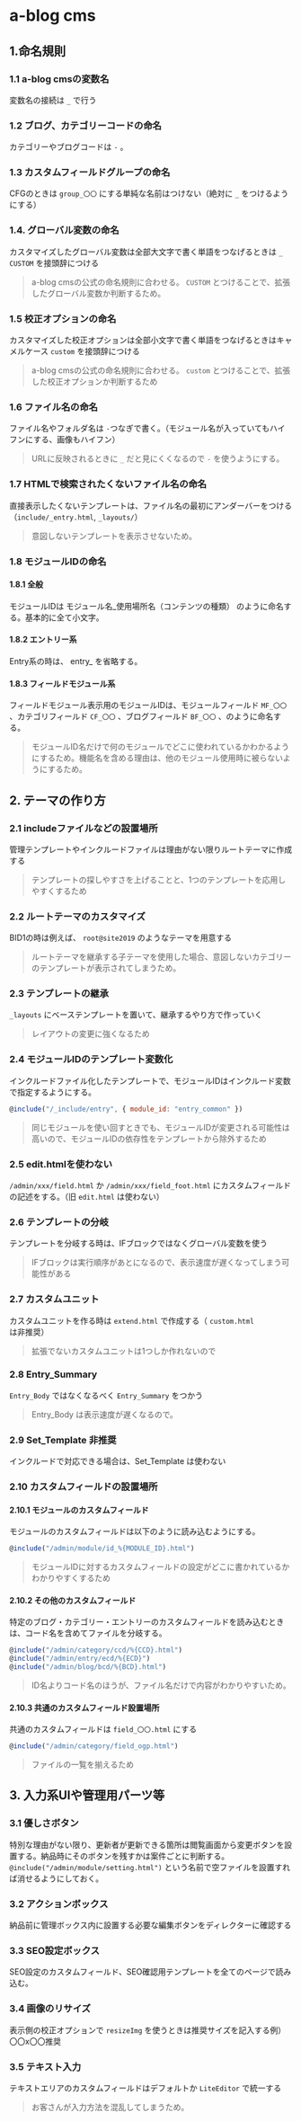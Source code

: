 # a-blog cms


## 1.命名規則

### 1.1 a-blog cmsの変数名
変数名の接続は `_` で行う
### 1.2 ブログ、カテゴリーコードの命名
カテゴリーやブログコードは `-` 。
### 1.3 カスタムフィールドグループの命名
CFGのときは `group_〇〇` にする単純な名前はつけない（絶対に `_` をつけるようにする）
### 1.4. グローバル変数の命名
カスタマイズしたグローバル変数は全部大文字で書く単語をつなげるときは `_`  `CUSTOM` を接頭辞につける
> a-blog cmsの公式の命名規則に合わせる。 `CUSTOM` とつけることで、拡張したグローバル変数か判断するため。
### 1.5 校正オプションの命名
カスタマイズした校正オプションは全部小文字で書く単語をつなげるときはキャメルケース `custom` を接頭辞につける
> a-blog cmsの公式の命名規則に合わせる。 `custom` とつけることで、拡張した校正オプションか判断するため
### 1.6 ファイル名の命名
ファイル名やフォルダ名は `-`つなぎで書く。（モジュール名が入っていてもハイフンにする、画像もハイフン）
> URLに反映されるときに `_` だと見にくくなるので `-` を使うようにする。
### 1.7 HTMLで検索されたくないファイル名の命名
直接表示したくないテンプレートは、ファイル名の最初にアンダーバーをつける（`include/_entry.html`, `_layouts/`）
> 意図しないテンプレートを表示させないため。
### 1.8 モジュールIDの命名
#### 1.8.1 全般
モジュールIDは モジュール名_使用場所名（コンテンツの種類） のように命名する。基本的に全て小文字。
#### 1.8.2 エントリー系
Entry系の時は、 entry_ を省略する。
#### 1.8.3 フィールドモジュール系
フィールドモジュール表示用のモジュールIDは、モジュールフィールド `MF_〇〇` 、カテゴリフィールド `CF_〇〇` 、ブログフィールド `BF_〇〇` 、のように命名する。
> モジュールID名だけで何のモジュールでどこに使われているかわかるようにするため。機能名を含める理由は、他のモジュール使用時に被らないようにするため。

## 2. テーマの作り方
### 2.1 includeファイルなどの設置場所
管理テンプレートやインクルードファイルは理由がない限りルートテーマに作成する
> テンプレートの探しやすさを上げることと、1つのテンプレートを応用しやすくするため
### 2.2 ルートテーマのカスタマイズ
BID1の時は例えば、 `root@site2019` のようなテーマを用意する
> ルートテーマを継承する子テーマを使用した場合、意図しないカテゴリーのテンプレートが表示されてしまうため。
### 2.3 テンプレートの継承
`_layouts` にベーステンプレートを置いて、継承するやり方で作っていく
> レイアウトの変更に強くなるため
### 2.4 モジュールIDのテンプレート変数化
インクルードファイル化したテンプレートで、モジュールIDはインクルード変数で指定するようにする。
```js
@include("/_include/entry", { module_id: "entry_common" })
```
> 同じモジュールを使い回すときでも、モジュールIDが変更される可能性は高いので、モジュールIDの依存性をテンプレートから除外するため
### 2.5 edit.htmlを使わない
`/admin/xxx/field.html` か `/admin/xxx/field_foot.html` にカスタムフィールドの記述をする。（旧 `edit.html` は使わない）
### 2.6 テンプレートの分岐
テンプレートを分岐する時は、IFブロックではなくグローバル変数を使う
> IFブロックは実行順序があとになるので、表示速度が遅くなってしまう可能性がある
### 2.7 カスタムユニット
カスタムユニットを作る時は `extend.html` で作成する（ `custom.html` は非推奨）
> 拡張でないカスタムユニットは1つしか作れないので
### 2.8 Entry_Summary
`Entry_Body` ではなくなるべく `Entry_Summary` をつかう
> Entry_Body は表示速度が遅くなるので。
### 2.9 Set_Template 非推奨
インクルードで対応できる場合は、Set_Template は使わない
### 2.10 カスタムフィールドの設置場所
#### 2.10.1 モジュールのカスタムフィールド
モジュールのカスタムフィールドは以下のように読み込むようにする。
```js
@include("/admin/module/id_%{MODULE_ID}.html")
```
> モジュールIDに対するカスタムフィールドの設定がどこに書かれているかわかりやすくするため
#### 2.10.2 その他のカスタムフィールド
特定のブログ・カテゴリー・エントリーのカスタムフィールドを読み込むときは、コード名を含めてファイルを分岐する。
```js
@include("/admin/category/ccd/%{CCD}.html")
@include("/admin/entry/ecd/%{ECD}")
@include("/admin/blog/bcd/%{BCD}.html")
```
> ID名よりコード名のほうが、ファイル名だけで内容がわかりやすいため。
#### 2.10.3 共通のカスタムフィールド設置場所
共通のカスタムフィールドは `field_〇〇.html` にする
```js
@include("/admin/category/field_ogp.html")
```
> ファイルの一覧を揃えるため

## 3. 入力系UIや管理用パーツ等
### 3.1 優しさボタン
特別な理由がない限り、更新者が更新できる箇所は閲覧画面から変更ボタンを設置する。納品時にそのボタンを残すかは案件ごとに判断する。
`@include("/admin/module/setting.html")` という名前で空ファイルを設置すれば消せるようにしておく。
### 3.2 アクションボックス
納品前に管理ボックス内に設置する必要な編集ボタンをディレクターに確認する
### 3.3 SEO設定ボックス
SEO設定のカスタムフィールド、SEO確認用テンプレートを全てのページで読み込む。
### 3.4 画像のリサイズ
表示側の校正オプションで `resizeImg` を使うときは推奨サイズを記入する例）〇〇x〇〇推奨
### 3.5 テキスト入力
テキストエリアのカスタムフィールドはデフォルトか `LiteEditor` で統一する
> お客さんが入力方法を混乱してしまうため。